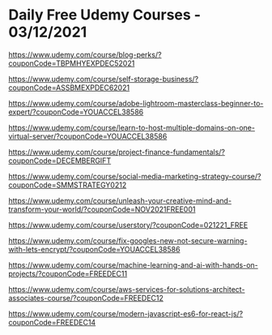# Daily Free Udemy Courses - 03/12/2021

https://www.udemy.com/course/blog-perks/?couponCode=TBPMHYEXPDEC52021
https://www.udemy.com/course/self-storage-business/?couponCode=ASSBMEXPDEC62021
https://www.udemy.com/course/adobe-lightroom-masterclass-beginner-to-expert/?couponCode=YOUACCEL38586
https://www.udemy.com/course/learn-to-host-multiple-domains-on-one-virtual-server/?couponCode=YOUACCEL38586
https://www.udemy.com/course/project-finance-fundamentals/?couponCode=DECEMBERGIFT
https://www.udemy.com/course/social-media-marketing-strategy-course/?couponCode=SMMSTRATEGY0212
https://www.udemy.com/course/unleash-your-creative-mind-and-transform-your-world/?couponCode=NOV2021FREE001
https://www.udemy.com/course/userstory/?couponCode=021221_FREE
https://www.udemy.com/course/fix-googles-new-not-secure-warning-with-lets-encrypt/?couponCode=YOUACCEL38586
https://www.udemy.com/course/machine-learning-and-ai-with-hands-on-projects/?couponCode=FREEDEC11
https://www.udemy.com/course/aws-services-for-solutions-architect-associates-course/?couponCode=FREEDEC12
https://www.udemy.com/course/modern-javascript-es6-for-react-js/?couponCode=FREEDEC14
